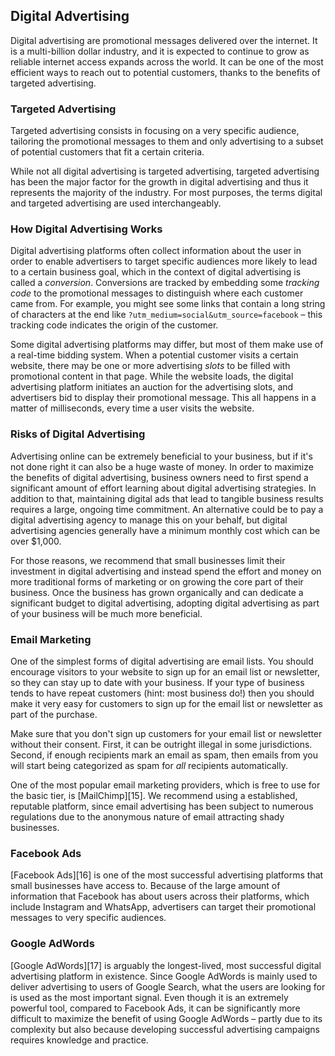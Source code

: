 ## Digital Advertising <a name="digital-advertising"></a>

Digital advertising are promotional messages delivered over the internet. It is a multi-billion
dollar industry, and it is expected to continue to grow as reliable internet access expands across
the world. It can be one of the most efficient ways to reach out to potential customers, thanks to
the benefits of targeted advertising.


### Targeted Advertising

Targeted advertising consists in focusing on a very specific audience, tailoring the promotional
messages to them and only advertising to a subset of potential customers that fit a certain
criteria.

While not all digital advertising is targeted advertising, targeted advertising has been the major
factor for the growth in digital advertising and thus it represents the majority of the industry.
For most purposes, the terms digital and targeted advertising are used interchangeably.


### How Digital Advertising Works

Digital advertising platforms often collect information about the user in order to enable
advertisers to target specific audiences more likely to lead to a certain business goal, which in
the context of digital advertising is called a *conversion*. Conversions are tracked by embedding
some *tracking code* to the promotional messages to distinguish where each customer came from. For
example, you might see some links that contain a long string of characters at the end like
`?utm_medium=social&utm_source=facebook` – this tracking code indicates the origin of the customer.

Some digital advertising platforms may differ, but most of them make use of a real-time bidding
system. When a potential customer visits a certain website, there may be one or more advertising
*slots* to be filled with promotional content in that page. While the website loads, the digital
advertising platform initiates an auction for the advertising slots, and advertisers bid to display
their promotional message. This all happens in a matter of milliseconds, every time a user visits
the website.


### Risks of Digital Advertising

Advertising online can be extremely beneficial to your business, but if it's not done right it can
also be a huge waste of money. In order to maximize the benefits of digital advertising, business
owners need to first spend a significant amount of effort learning about digital advertising
strategies. In addition to that, maintaining digital ads that lead to tangible business results
requires a large, ongoing time commitment. An alternative could be to pay a digital advertising
agency to manage this on your behalf, but digital advertising agencies generally have a minimum
monthly cost which can be over $1,000.

For those reasons, we recommend that small businesses limit their investment in digital advertising
and instead spend the effort and money on more traditional forms of marketing or on growing the core
part of their business. Once the business has grown organically and can dedicate a significant
budget to digital advertising, adopting digital advertising as part of your business will be much
more beneficial.


### Email Marketing

One of the simplest forms of digital advertising are email lists. You should encourage visitors to
your website to sign up for an email list or newsletter, so they can stay up to date with your
business. If your type of business tends to have repeat customers (hint: most business do!) then you
should make it very easy for customers to sign up for the email list or newsletter as part of the
purchase.

Make sure that you don't sign up customers for your email list or newsletter without their consent.
First, it can be outright illegal in some jurisdictions. Second, if enough recipients mark an email
as spam, then emails from you will start being categorized as spam for *all* recipients
automatically.

One of the most popular email marketing providers, which is free to use for the basic tier, is
[MailChimp][15]. We recommend using a established, reputable platform, since email advertising has
been subject to numerous regulations due to the anonymous nature of email attracting shady
businesses.


### Facebook Ads

[Facebook Ads][16] is one of the most successful advertising platforms that small businesses have
access to. Because of the large amount of information that Facebook has about users across their
platforms, which include Instagram and WhatsApp, advertisers can target their promotional messages
to very specific audiences.


### Google AdWords

[Google AdWords][17] is arguably the longest-lived, most successful digital advertising platform
in existence. Since Google AdWords is mainly used to deliver advertising to users of Google Search,
what the users are looking for is used as the most important signal. Even though it is an extremely
powerful tool, compared to Facebook Ads, it can be significantly more difficult to maximize the
benefit of using Google AdWords – partly due to its complexity but also because developing
successful advertising campaigns requires knowledge and practice.
